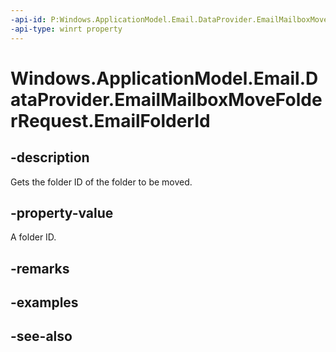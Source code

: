 ----api-id: P:Windows.ApplicationModel.Email.DataProvider.EmailMailboxMoveFolderRequest.EmailFolderId
-api-type: winrt property
---<!-- Property syntaxpublic string EmailFolderId { get; }--># Windows.ApplicationModel.Email.DataProvider.EmailMailboxMoveFolderRequest.EmailFolderId## -descriptionGets the folder ID of the folder to be moved.## -property-valueA folder ID.## -remarks## -examples## -see-also